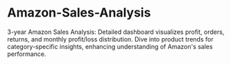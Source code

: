 # Amazon-Sales-Analysis
3-year Amazon Sales Analysis: Detailed dashboard visualizes profit, orders, returns, and monthly profit/loss distribution. Dive into product trends for category-specific insights, enhancing understanding of Amazon's sales performance.
